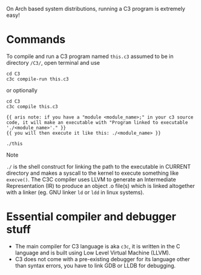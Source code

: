 On Arch based system distributions, running a C3 program is extremely easy!

# Commands

To compile and run a C3 program named `this.c3` assumed to be in directory `/C3/`, open terminal and use
```
cd C3
c3c compile-run this.c3
```

or optionally
```
cd C3
c3c compile this.c3

{{ aris note: if you have a "module <module_name>;" in your c3 source code, it will make an executable with "Program linked to executable './<module_name>'." }}
{{ you will then execute it like this: ./<module_name> }}

./this
```

> [!NOTE]
> `./` is the shell construct for linking the path to the executable in CURRENT directory and makes a syscall to the kernel to execute something like `execve()`.
> The C3C compiler uses LLVM to generate an Intermediate Representation (IR) to produce an object <program>.o file(s) which is linked altogether with a linker (eg. GNU linker `ld` or `ldd` in linux systems).

# Essential compiler and debugger stuff
- The main compiler for C3 language is aka `c3c`, it is written in the C language and is built using Low Level Virtual Machine (LLVM).
- C3 does not come with a pre-existing debugger for its language other than syntax errors, you have to link GDB or LLDB for debugging.
